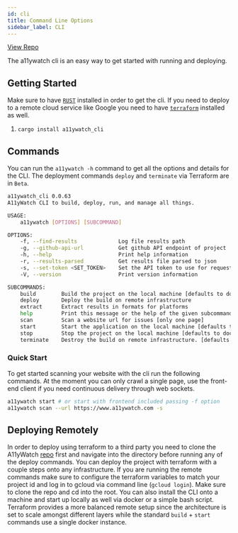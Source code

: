 ```yaml
---
id: cli
title: Command Line Options
sidebar_label: CLI
---
```


[View Repo](https://github.com/A11yWatch/a11ywatch/tree/main/cli)

The a11ywatch cli is an easy way to get started with running and deploying.

## Getting Started

Make sure to have [`RUST`](https://www.rust-lang.org/tools/install) installed in order to get the cli. If you need to deploy to a remote cloud service like Google
you need to have [`terraform`](https://learn.hashicorp.com/tutorials/terraform/install-cli) installed as well.

1. `cargo install a11ywatch_cli`

## Commands

You can run the `a11ywatch -h` command to get all the options and details for the CLI. The deployment commands `deploy` and `terminate` via Terraform are in `Beta`.

```sh
a11ywatch_cli 0.0.63
A11yWatch CLI to build, deploy, run, and manage all things.

USAGE:
    a11ywatch [OPTIONS] [SUBCOMMAND]

OPTIONS:
    -f, --find-results             Log file results path
    -g, --github-api-url           Get github API endpoint of project
    -h, --help                     Print help information
    -r, --results-parsed           Get results file parsed to json
    -s, --set-token <SET_TOKEN>    Set the API token to use for request
    -V, --version                  Print version information

SUBCOMMANDS:
    build        Build the project on the local machine [defaults to docker runtime]
    deploy       Deploy the build on remote infrastructure
    extract      Extract results in formats for platforms
    help         Print this message or the help of the given subcommand(s)
    scan         Scan a website url for issues [only one page]
    start        Start the application on the local machine [defaults to docker runtime]
    stop         Stop the project on the local machine [defaults to docker runtime]
    terminate    Destroy the build on remote infrastructure. [defaults: GCP]
```

### Quick Start

To get started scanning your website with the cli run the following commands.
At the moment you can only crawl a single page, use the front-end client if you need continuous delivery through web sockets.

```sh
a11ywatch start # or start with frontend included passing -f option
a11ywatch scan --url https://www.a11ywatch.com -s
```

## Deploying Remotely

In order to deploy using terraform to a third party you need to clone the A11yWatch [repo](https://github.com/A11yWatch/a11ywatch) first and navigate into the directory before running any of the deploy commands.
You can deploy the project with terraform with a couple steps onto any infrastructure. If you are running the remote commands make sure to configure the terraform variables to match your project id and log in to gcloud via command line (`gcloud login`). Make sure to clone the repo and cd into the root. You can also install the CLI onto a machine and start up locally as well via docker or a simple bash script. Terraform provides a more balanced remote setup since the architecture is set to scale amongst different layers while the standard `build` + `start` commands use a single docker instance.
